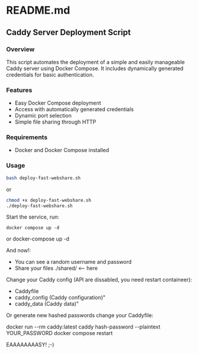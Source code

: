 # README.md

## Caddy Server Deployment Script

### Overview

This script automates the deployment of a simple and easily manageable Caddy server using Docker Compose. It includes dynamically generated credentials for basic authentication.

### Features

- Easy Docker Compose deployment
- Access with automatically generated credentials
- Dynamic port selection
- Simple file sharing through HTTP

### Requirements

- Docker and Docker Compose installed

### Usage

```bash
bash deploy-fast-webshare.sh
```
or

```bash
chmod +x deploy-fast-webshare.sh
./deploy-fast-webshare.sh
```

Start the service, run:
    
    docker compose up -d

or 
    docker-compose up -d


And now!:

- You can see a random username and password
- Share your files ./shared/ <-- here

Change your Caddy config (API are dissabled, you need restart containeer):

- Caddyfile
- caddy_config (Caddy configuration)" 
- caddy_data (Caddy data)"

Or generate new hashed passwords change your Caddyfile:

  docker run --rm caddy:latest caddy hash-password --plaintext YOUR_PASSWORD
  docker compose restart

EAAAAAAAASY! ;-)


